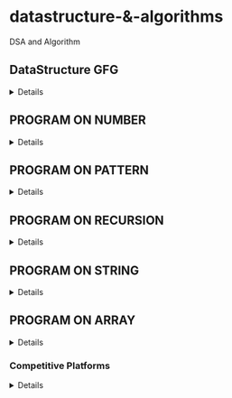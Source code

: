 # datastructure-&-algorithms
DSA and Algorithm


## DataStructure GFG
<details>
	
1)Introduction
---------------
        -  Analysis of Algorithms(Background) 
        - Asymptotic Analysis 
        - Order of Growth 
        - Best, Average and Worst cases 
        - Asymptotic Notation 
        - Big O Notation 
        - Omega Notation 
        - Theta Notation 
        - Analysis of Common loops 
        - Analysis of multiple loops 
        - Analysis of Recursion (Introduction) 
        - Recursion Tree Method for Solving Recurrences 
        - More Example Recurrences 
        - Upper Bounds Using Recursion Tree Method 
        - Space Complexity 

2)Mathematics
--------------

         - Mathematics 
         - Count Digits 
         - Palindrome Numbers 
         - Factorial of a Number 
         - Trailing Zeros in Factorial 
         - GCD or HCF of two Numbers 
         - LCM of Two Numbers 
         - Check for Prime 
         - Prime Factors 
         - All Divisors of a Number 
         - Sieve of Eratosthenes 
         - Computing Power 
         - Iterative Power 

3)Bit Magic
-----------
          - Bitwise Operators in CPP (Part 1) 
          - Bitwise Operators in CPP (Part 2) 
          - Bitwise Operators in Java (Part 1) 
          - Bitwise Operators in Java (Part 2) 
          - Bitwise Operators in Java (Part 3) 
          - Check Kth bit is set or not 
          - Count set bits 
          - Power of Two 
          - One Odd Occurring 
          - Two Odd Occurring 
          - Power Set using Bitwise 

4)Recursion	  
------------

          - Recursion Introduction 
          - Applications of Recursion 
          - Recursion Output Practice - Part 1 
          - Recursion Output Practice - Part 2 
          - Print N to 1 Using Recursion 
          - Print 1 to N Using Recursion 
          - Tail Recursion 
          - Writing Base Cases in Recursion 
          - Natural Number Sum using Recursion 
          - Palindrome Check using Recursion 
          - Sum of Digits Using Recursion 
          - Rope Cutting Problem 
          - Generate Subsets 
          - Tower of Hanoi 
          - Josephus Problem 
          - Subset Sum Problem (Recursive Solution) 
          - Printing all Permutations 

5)Arrays 
---------
        - Introduction to Arrays 
        - Array Types 
        - Vector in C++ 
        - ArrayList in Java
	- Operations on Arrays (Part 1) 
        - Operations on Arrays (Part 2) 
        - Largest Element in an Array 
        - Second Largest Element in Array 
        - Check if an Array is Sorted 
        - Reverse an Array 
        - Remove duplicates from a sorted array 
        - Move Zeros to End 
        - Left Rotate an Array by One 
        - Left Rotate an Array by D places 
        - Leaders in an Array problem 
        - Maximum Difference Problem with Order 
        - Frequencies in a Sorted Array 
        - Stock Buy and Sell Problem (Part 1) 
        - Stock Buy and Sell problem (Part 2) 
        - Trapping Rain Water  
        - Maximum consecutive 1s 
        - Maximum subarray sum 
        - Longest Even Odd Subarray 
        - Maximum Circular Sum Subarray 
        - Majority Element 
        - Minimum Consecutive Flips 
        - Sliding Window Technique 
        - Prefix Sum Technique (Part 1) 
        - Prefix Sum Technique (Part 2) 
  

	
6)Searching
-----------     
     Binary Search (Iterative) 
     Binary Search (Recursive) 
     Analysis of Binary Search 
     Index of first Occurrence in Sorted 
     Index of last Occurrence in Sorted 
     Count Occurrences in Sorted 
     Count 1s in a Sorted Binary Array 
     Square root 
     Search in Infinite Sized Array 
     Search in Sorted Rotated Array 
     Find a Peak Element 
     Two Pointer Approach 
     Median of two sorted arrays 
     Majority Element 
     Repeating Elements Part (1) 
     Repeating Elements Part (2) 
     Allocate Minimum Pages (Naive Method) 
     Allocate Minimum Pages (Binary Search) 	

7)Sorting
---------	
    Sort in C++ STL 
    Sorting in Java 
    Arrays.sort in Java 
    Collections.Sort in Java 
    Stability in Sorting Algorithm 
    Bubble Sort 
    Selection Sort 
    Insertion Sort 
    Merge sort introduction 
    Merge two sorted arrays 
    Merge function of Merge sort 
    Merge Sorting Algorithm 
    Merge Sort Analysis 
    Intersection of two sorted arrays 
    Union of two sorted arrays 
    Count inversions in Array 
    Naive partition 
    Lomuto Partition 
    Hoare partition 
    Quick Sort Introduction 
    QuickSort using Lomuto Partition 
    QuickSort using Hoare Partition 
    QuickSort analysis 
    Space Analysis of QuickSort 
    Choice of pivot and worst case of quick sort 
    Tail call elimination in QuickSort 
    Kth smallest element 
    Chocolate Distribution Problem 
    Sort an Array with two types of elements 
    Sort an array with three types of elements 
    Minimum Difference in an Array 
    Merge overlapping intervals 
    Meeting the maximum guests 
    Cycle Sort 
    Heap Sort 
    Counting Sort 
    Radix Sort 
    Bucket Sort 
    Overview of sorting algorithm 

8)Matrix
--------
    Multidimensional array in CPP 
    Passing 2D arrays as arguments in CPP 
    Multidimensional array in Java 
    Passing 2D arrays as arguments in Java 
    Matrix in Snake Pattern 
    Matrix Boundary Traversal 
    Transpose of a Matrix 
    Rotate Matrix Anti-clockwise by 90 
    Spiral Traversal of Matrix 
    Search in Row-wise and Column-wise sorted matrix 
    Median of a Row Wise Sorted Matrix C++ 
    Median of a Row Wise Sorted Matrix Java 
	   	

9)Hashing	
---------
    Introduction to Hashing 
    Hashing Application 
    Direct Address Table 
    Hashing Functions 
    Collision Handling 
    Chaining 
    Implementation of Chaining 
    Open Addressing 
    Double Hashing 
    Implementation of Open Addressing 
    Chaining vs Open Addressing 
    Unordered_set in C++ STL 
    Unordered_map in C++ STL 
    HashSet in Java 
    HashMap in Java 
    Count Distinct Elements 
    Frequencies of array elements 
    Intersection of two arrays 
    Union of two unsorted arrays 
    Pair with given sum in unsorted array 
    Subarray with zero sum 
    Subarray with given sum 
    Longest subarray with given sum 
    Longest Subarray with equal number of 0s and 1s 
    Longest common span with same sum in binary array 
    Longest Consecutive Subsequence 
    Count Distinct Elements In Every Window 
    More than n/k Occurences 
    More than n/k Occurences (O(nk) solution) 
 
10)Strings   	
----------
    Introduction to String 
    Strings in C++ 
    String in Java 
    Palindrome Check 
    Check if a String is Subsequence of Other 
    Check for Anagram 
    Leftmost Repeating Character 
    Leftmost Non-repeating Element 
    Reverse words in a string 
    Overview of Pattern Searching 
    Naive Pattern Searching 
    Improved Naive Pattern Searching for Distinct 
    Rabin Karp Algorithm 
    KMP Agorithm (Part 1 : Constructing LPS Array) 
    KMP Agorithm (Part 2 : Complete Algorithm) 
    Check if Strings are Rotations 
    Anagram Search 
    Lexicographic Rank of a String 
    Longest Substring with Distinct Characters 

11)Linked List	    
--------------
     Problems With Array Data Structures 
     Introduction to Linked List 
     Simple Linked List Implementation in C++ 
     Simple Linked List Implementation in Java 
     Traversing a Linked List in C++ 
     Traversing a Linked List in Java 
     Recursive Traversal of Singly Linked List 
     Insert at Begin of Singly Linked List 
     Insert at the end of Singly Linked List 
     Delete First Node of Singly Linked List 
     Delete Last of Singly Linked List 
     Insert at given position in Singly Linked List 
     Search in a Linked List (Iterative and Recursive) 
     Doubly Linked List in C++ 
     Doubly Linked List in Java 
     Singly Vs Doubly Linked List (Advantages & Disadvantages) 
     Insert at Begin of Doubly Linked List 
     Insert at End Doubly Linked List 
     Reverse a Doubly Linked List 
     Delete Head of a Doubly Linked List 
     Delete Last of a Doubly Linked List 
     Circular Linked List in C++ 
     Circular Linked List in Java 
     Circular Linked List (Advantages & Disadvantages) 
     Circular Linked List Traversal in C++ 
     Circular Linked List Traversal in Java 
     Insert at Begin of Circular Linked List 
     Insert at the end of Circular Linked List 
     Delete Head of Circular Linked List 
     Delete Kth of a Circular Linked List 
     Circular Doubly Linked List 
     Sorted Insert in a Singly Linked List 
     Middle of linked list 
     Nth Node from end of linked list 
     Reverse a linked list iterative 
     Recursive reverse a linked list (Part 1) 
     Recursive reverse a linked list (Part 2) 
     Remove duplicates from a sorted Singly Linked List 
     Reverse a linked list in groups of size k 
     Detect loop 
     Detect loop using floyd cycle detection 
     Detect and remove loop in linked list 
     Delete node with only pointer given to it 
     Segregate even odd nodes of linked list 
     Intersection of two linked list 
     Pairwise swap nodes of linked list 
     Clone a linked list using a random pointer 
     LRU Cache Design 
     Merge two sorted linked lists 
     Palindrome Linked List 	

12)Stack	  
--------
     Stack Data Structure 
     Array Implementation of Stack in C++ 
     Array Implementation of Stack in Java 
     Linked List Implementation of Stack in C++ 
     Linked List Implementation of Stack in Java 
     Stack Applications 
     Stack in C++ STL 
     Stack in Java Collections 
     Balanced Parenthesis 
     Two stacks in an array 
     K Stacks in an array 
     Stock span problem 
     Previous Greater Element 
     Next Greater Element 
     Largest Rectangular Area in a Histogram (Part 1) 
     Largest Rectangular Area in a Histogram (Part 2) 
     Largest Rectangle with all 1's 
     Stack with getMin() in O(1) 
     Design a Stack with getMin() in O(1) Space 
     Infix, Prefix and Postfix Introduction 
     Infix to Postfix (Simple Solution) 
     Infix to Postfix (Efficient Solution) 
     Evaluation of Postfix 
     Infix to Prefix (Simple Solution) 
     Infix to Prefix (Efficient Solution) 
     Evaluation of Prefix 

13)Queue	   
--------
     Queue Data Structure 
     Application of Queue Data structure 
     Implementation of Queue using Array 
     Implementation of Queue using Linked List 
     Queue in C++ STL 
     Queue in Java 
     Implementing stack using queue 
     Reversing a Queue 
     Generate numbers with given digits 	

14)Deque	
---------
     Deque Data Structure 
     Array Implementation of Deque 
     Deque in C++ STL 
     Deque in Java 
     ArrayDeque in Java 
     Design a Data Structure with Min and Max operations 
     Maximums of all subarrays of size k 
     First Circular Tour 
	
15)Tree
-------	
    Tree Data Structure 
    Application of Tree 
    Binary Tree 
    Tree Traversal 
    Implementation of Inorder Traversal 
    Implementation of Preorder Traversal 
    Implementation of Postorder Traversal 
    Height of Binary Tree 
    Print Nodes at K distance 
    Level Order Traversal 
     Level Order Traversal Line by Line (Part 1) 
    Level Order Traversal Line by Line (Part 2) 
    Size of Binary Tree 
    Maximum in Binary Tree 
    Print Left View of Binary Tree 
    Children Sum Property 
    Check for Balanced Binary Tree 
    Maximum Width of Binary Tree 
    Convert Binary Tree to Doubly Linked List 
    Construct Binary Tree from Inorder and Preorder 
    Tree Traversal in Spiral Form 
    Diameter of a Binary Tree 
    LCA of Binary Tree (Part 1) 
    LCA of Binary Tree (Part 2) 
    Burn a Binary Tree from a Leaf 
    Count nodes in a Complete Binary Tree 
    Serialize and Deserialize a Binary Tree 
    Iterative Inorder Traversal 
    Iterative Preorder Traversal (Simple) 
    Iterative Preorder Traversal (Space Optimized) 
	

16)Binary Search Tree	
---------------------
     Binary Search Tree(Background) 
     Binary Search Tree(Introduction) 
     Search in BST (Introduction) 
     Search in BST C++ 
     Search in BST Java 
     Insert in BST 
     Insert in BST C++ 
     Insert in BST Java 
     Deletion in BST 
     BST deletion in C++ 
     BST Deletion in Java 
     Floor in BST 
     Floor in BST in CPP 
     Floor in BST Java 
     Ceil in BST 
     Self Balancing BST 
     AVL Tree 
     Red Black Tree 
     Applications of BST 
     Set in C++ STL 
     Map in C++ STL 
     TreeSet In java 
     TreeMap in Java 
     Ceiling on left side in an array 
     Find Kth Smallest in BST 
     Check for BST 
     Fix BST with Two Nodes Swapped 
     Pair Sum with given BST 
     Vertical Sum in a Binary Tree 
     Vertical Traversal of Binary Tree 
     Top View of Binary Tree 
     Bottom View of Binary Tree 

17)Heap 	
-------
     Binary Heap Introduction 
     Binary Heap Implementation 
     Binary Heap Insert 
     Binary Heap (Heapify and Extract) 
     Binary Heap (Decrease Key, Delete and Build Heap) 
     Heap Sort 
     Priority Queue in C++ 
     PriorityQueue in Java 
     Sort K-Sorted Array 
     Buy Maximum Items with Given Sum 
     K Largest Elements 
     K Closest Elements 
     Merge K Sorted Arrays 
     Median of a Stream 

18)Graph	
--------
	  Introduction to Graph 
          Graph Representation (Adjacency Matrix) 
          Graph Representation (Adjacency List) 
          Adjacency List implementation in CPP 
          Adjacency List implementation in Java 
          Adjacency Matrix and List Comparison 
          Breadth First Search 
          Applications of BFS 
          Depth First Search 
          Applications of DFS 
          Shortest Path in an Unweighted Graph 
          Detect Cycle in Undirected Graph 
          Detect Cycle in a Directed Graph (Part 1) 
          Topological Sorting (Kahn's BFS Based Algortihm) 
          Detect Cycle in a Directed Graph (Part 2) 
          Topological Sorting (DFS Based Algorithm) 
          Shortest Path in DAG 
          Prim's Algorithm/Minimum Spanning Tree 
          Implementation of Prim's Algorithm C++ 
          Implementation of Prim's Algorithm Java 
          Dijkstra's Shortest Path Algorithm 
          Implementation of Dijkstra's Algorithm C++ 
          Implementation of Dijkstra's Algorithm Java 
          Kosaraju's Algorithm Part 1 
          Kosaraju's Algorithm Part 2 
          Bellman Ford Shortest Path Algorithm 
          Articulation Point 
          Bridges in Graph 
          Tarjans Algorithm 
          Kruskal's Algorithm 

19)Greedy	  
---------
     Introduction to Greedy Algorithms 
     Activity Selection Problem 
     Activity Selection Solution in C++ 
     Activity Selection Solution in Java 
     Fractional Knapsack 
     Fractional Knapsack in C++ 
     Fractional Knapsack in Java 
     Job Sequencing Problem 
     Huffman Coding (introduction) 
     Huffman Algorithms 
     CPP Implementation of Huffman coding 
     Java Implementation of Huffman coding 

20)Backtracking	
---------------
     Concepts of Backtracking 
     Rat In a Maze 
     N Queen Problem 
     Sudoku Problem 

21)Dynamic Programming
----------------------
     Introduction to DP 
     Dynamic Programming Memoization 
     Dynamic Programming Tabulation 
     Longest Common Subsequence (Part 1) 
     Longest Common Subsequence (Part 2) 
     Variation of LCS 
     Coin Change Count Combinations 
     Edit Distance Problem 
     Edit Distance Problem DP solution 
     Longest Increasing Subsequence Problem 
     Longest Increasing Subsequence O(nlogn) 
     Variation of LIS (Part 1) 
     Variations of LIS (Part 2) 
     Maximum Cuts 
     Minimum coins to make a value 
     Minimum Jumps to reach at end 
     0-1 knapsack problem 
     0-1 knapsack problem DP Solution 
     Optimal Strategy for a Game 
     Egg Dropping Puzzle - Part 1 
     Egg Dropping Puzzle - Part 2 
     Count BSTs with n keys 
     Maximum sum with no two consecutive 
     Subset Sum Problem (Recursive Solution) 
     Subset Sum Problem (DP Solution) 
     Matrix Chain Multiplication 
     Matrix Chain Multiplication (DP Solution) 
     Palindrome Partitioning 
     Allocate Minimum Pages (Naive Method) 
     Allocate Minimum Pages (DP Solution) 

22)Trie	   
-------
     Trie Data Structure (Introduction) 
     Trie (Representation, Search and Insert) 
     Trie Delete 
     Count Distinct Rows in a Binary Matrix 

23)Segment and Binary Indexed Trees	    
-----------------------------------
        Segment Tree (Introduction) 
        Constructing Segment Tree 
        Range Query on Segment Tree 
        Update Query on Segment Tree 
        Binary Indexed Tree (Intoductiion) 
        Binary Indexed Tree (An Example Problem) 
        Binary Indxed Tree (Prefix Sum) 
        Binary Indexed Tree (Prefix Sum Implementaion) 
        Binary Indexed Tree (Update Operation) 

24)Disjoint Set
----------------
     Disjoint Set Introduction 
     Find and Union Operations on Disjoint Sets 
     Union by Rank 
     Path Compression 
     Kruskal's Algorithm 

     
</details>


PROGRAM ON NUMBER
-----------------
<details>
	
       - prime number
       - palindrome number
       - amstrong number
       - factorial number
       - fibonacci number
       - sum of numbers
       - largest and smallest number 
       - perfect number
       - square root of number
       - cube of numbers
       - number conversion
       - harshed number check
       - binary number check
       - GCD(Greatest Common Divisor)
       - LCM(Least Common Multiple)
       - Decimal to Roman Numeral Conversion
       - Roman Numeral to Decimal Conversion
       - Amicable Numbers Check
       - Happy Number Check
       - Area and Perimeter Calculation
       - Random Number Generator
       
</details>



PROGRAM ON PATTERN
------------------
<details>
                                                   
				Print these patterns using loops:
				
				      
                                                1.  *****
                                                    *****
                                                    *****
                                                    *****
                                                    *****

                                                2.  *
                                                    **
                                                    ***
                                                    ****
                                                    *****

                                                3.  *****
                                                    ****
                                                    ***
                                                    **
                                                    *

                                                4.  1
                                                    1 2
                                                    1 2 3
                                                    1 2 3 4
                                                    1 2 3 4 5

                                                5.  *
                                                    **
                                                    ***
                                                    ****
                                                    *****
                                                    ****
                                                    ***
                                                    **
                                                    *


                                               6.       *
                                                       **
                                                      ***
                                                     ****
                                                    *****


                                              7.   *****
                                                    ****
                                                     ***
                                                      **
                                                       *


                                              8.      *
                                                     ***
                                                    *****
                                                   *******
                                                  *********


                                              9.  *********
                                                   *******
                                                    *****
                                                     ***
                                                      *


                                              10.      *
                                                      * *
                                                     * * *
                                                    * * * *
                                                   * * * * *


                                              11.  * * * * *
                                                    * * * *
                                                     * * *
                                                      * *
                                                       *


                                              12.  * * * * *
                                                    * * * *
                                                     * * *
                                                      * *
                                                       *
                                                       *
                                                      * *
                                                     * * *
                                                    * * * *
                                                   * * * * *


                                              13.      *
                                                      * *
                                                     *   *
                                                    *     *
                                                   *********


                                              14.  *********
                                                    *     *
                                                     *   *
                                                      * *
                                                       *


                                              15.      *
                                                      * *
                                                     *   *
                                                    *     *
                                                   *       *
                                                    *     *
                                                     *   *
                                                      * *
                                                       *


                                             16.           1
                                                         1   1
                                                       1   2   1
                                                     1   3   3   1
                                                   1   4   6   4   1


                                              17.      1
                                                      212
                                                     32123
                                                    4321234
                                                     32123
                                                      212
                                                       1


                                              18.   **********
                                                    ****  ****
                                                    ***    ***
                                                    **      **
                                                    *        *
                                                    *        *
                                                    **      **
                                                    ***    ***
                                                    ****  ****
                                                    **********


                                             19.    *        *
                                                    **      **
                                                    ***    ***
                                                    ****  ****
                                                    **********
                                                    ****  ****
                                                    ***    ***
                                                    **      **
                                                    *        *


                                             20.    ****
                                                    *  *
                                                    *  *
                                                    *  *
                                                    ****

                                              21.    1
                                                     2  3
                                                     4  5  6
                                                     7  8  9  10
                                                     11 12 13 14 15

                                              22.    1
                                                     0 1
                                                     1 0 1
                                                     0 1 0 1
                                                     1 0 1 0 1

                                              23.        *      *
                                                       *   *  *   *
                                                     *      *      *

                                              24.    *        *
                                                     **      **
                                                     * *    * *
                                                     *  *  *  *
                                                     *   **   *
                                                     *   **   *
                                                     *  *  *  *
                                                     * *    * *
                                                     **      **
                                                     *        *

                                             25.       *****
                                                      *   *
                                                     *   *
                                                    *   *
                                                   *****

                                             26.   1 1 1 1 1 1
                                                   2 2 2 2 2
                                                   3 3 3 3
                                                   4 4 4
                                                   5 5
                                                   6

                                            27.   1 2 3 4  17 18 19 20
                                                    5 6 7  14 15 16
                                                       8 9  12 13
                                                         10 11

                                            28.      *
                                                    * *
                                                   * * *
                                                  * * * *
                                                 * * * * *
                                                  * * * *
                                                   * * *
                                                    * *
                                                     *

                                            29.      
                                               *        *
                                               **      **
                                               ***    ***
                                               ****  ****
                                               **********
                                               ****  ****
                                               ***    ***
                                               **      **
                                               *        *

                                         30.         1
                                                   2 1 2
                                                 3 2 1 2 3
                                               4 3 2 1 2 3 4
                                             5 4 3 2 1 2 3 4 5


                                        31.      4 4 4 4 4 4 4  
                                                 4 3 3 3 3 3 4   
                                                 4 3 2 2 2 3 4   
                                                 4 3 2 1 2 3 4   
                                                 4 3 2 2 2 3 4   
                                                 4 3 3 3 3 3 4   
                                                 4 4 4 4 4 4 4   

                                        32.    E
                                               D E
                                               C D E
                                               B C D E
                                               A B C D E

                                        33.    a
                                               B c
                                               D e F
                                               g H i J
                                               k L m N o
     
                                        34.    E D C B A
                                               D C B A
                                               C B A
                                               B A
                                               A
       
                                        35.    1      1
                                               12    21
                                               123  321
                                               12344321
					       

</details>

PROGRAM ON RECURSION
--------------------
<details>
     
</details>



PROGRAM ON STRING
-----------------
<details>
	
    - Reverse the characters in a string.
    - Palindrome Check
    - Anagram Check
    - Vowel Count:
    - Consonant Count
    - Word Count
    - Remove Duplicates
    - String to Integer
    - Integer to String
    - Longest Common Subsequence
    - String Compression
    - String Concatenation
    - String Splitting
    - Substring Search
    - String Comparison
    - String Truncation
    - String Rotation Check
    - String Case Conversion
    - String Padding
    - String Formatting
    - String Searching
    - String Replacement
    - String Parsing
    - String Encryption/Decryption
    - String Sorting
    - String Validation
    - String Encoding/Decoding
    - String Concatenation with Join
    - String Matching with Regular Expressions
    - String Tokenization
    
</details>


PROGRAM ON ARRAY
----------------
<details>
	
	- Array Sum: Program that calculates the sum of elements in an array.
	- Array Average: Program that calculates the average of elements in an array.
	- Array Maximum: Program that finds the maximum element in an array.
	- Array Minimum: Program that finds the minimum element in an array.
	- Array Sorting: Program that sorts elements in an array in ascending or descending order.
	- Array Reversal: Program that reverses the elements in an array.
	- Array Search: Program that searches for a specific element in an array.
	- Array Duplication Check: Program that checks for duplicate elements in an array.
	- Array Intersection: Program that finds the intersection of two arrays (common elements).
	- Array Union: Program that finds the union of two arrays (unique elements from both arrays).
	- Array Merge: Program that merges two arrays into a single array.
	- Array Rotation: Program that rotates the elements of an array to the left or right by a given number of positions.
	- Array Palindrome Check: Program that checks if an array is a palindrome (elements read the same forwards and backwards).
	- Array Frequency Count: Program that counts the frequency of each element in an array.
	- Array Subarray Sum: Program that finds subarrays with a given sum in an array.
	- Array Partition: Program that partitions an array into two parts such that the sum of elements in both parts is equal.
	- Array Unique Elements: Program that removes duplicate elements from an array and returns only unique elements.
	- Array Median Calculation: Program that calculates the median of elements in an array.
	- Array Majority Element: Program that finds the majority element (element that appears more than n/2 times) in an array.
	- Array Kth Smallest/Largest Element: Program that finds the kth smallest or largest element in an array.
	  
	  
</details>




### Competitive Platforms

<details>
        LeetCode  :- https://leetcode.com/u/wjocJEeE0A/
	
</details>


